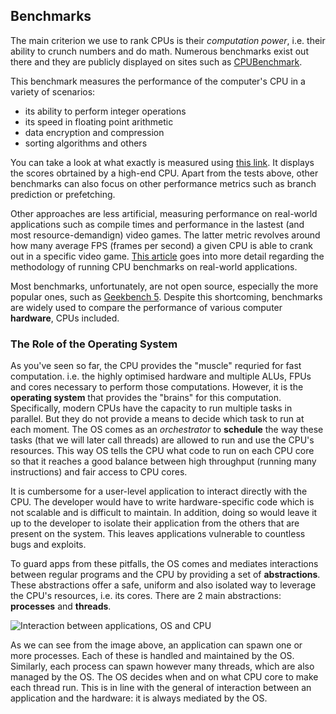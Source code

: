 ## Benchmarks

The main criterion we use to rank CPUs is their _computation power_, i.e. their ability to crunch numbers and do math.
Numerous benchmarks exist out there and they are publicly displayed on sites such as [CPUBenchmark](https://www.cpubenchmark.net/).

This benchmark measures the performance of the computer's CPU in a variety of scenarios:
- its ability to perform integer operations
- its speed in floating point arithmetic
- data encryption and compression
- sorting algorithms and others

You can take a look at what exactly is measured using [this link](https://www.cpubenchmark.net/cpu.php?cpu=AMD+Ryzen+Threadripper+PRO+5995WX).
It displays the scores obrtained by a high-end CPU.
Apart from the tests above, other benchmarks can also focus on other performance metrics such as branch prediction or prefetching.

Other approaches are less artificial, measuring performance on real-world applications such as compile times and performance in the lastest (and most resource-demandign) video games.
The latter metric revolves around how many average FPS (frames per second) a given CPU is able to crank out in a specific video game.
[This article](https://www.gamersnexus.net/guides/3577-cpu-test-methodology-unveil-for-2020-compile-gaming-more) goes into more detail regarding the methodology of running CPU benchmarks on real-world applications.

Most benchmarks, unfortunately, are not open source, especially the more popular ones, such as [Geekbench 5](https://browser.geekbench.com/processor-benchmarks).
Despite this shortcoming, benchmarks are widely used to compare the performance of various computer **hardware**, CPUs included.

### The Role of the Operating System

As you've seen so far, the CPU provides the "muscle" requried for fast computation. i.e. the highly optimised hardware and multiple ALUs, FPUs
and cores necessary to perform those computations.
However, it is the **operating system** that provides the "brains" for this computation.
Specifically, modern CPUs have the capacity to run multiple tasks in parallel.
But they do not provide a means to decide which task to run at each moment.
The OS comes as an _orchestrator_ to **schedule** the way these tasks (that we will later call threads) are allowed to run and use the CPU's resources.
This way OS tells the CPU what code to run on each CPU core so that it reaches a good balance between high throughput (running many instructions) and fair access to CPU cores.

It is cumbersome for a user-level application to interact directly with the CPU.
The developer would have to write hardware-specific code which is not scalable and is difficult to maintain.
In addition, doing so would leave it up to the developer to isolate their application from the others that are present on the system.
This leaves applications vulnerable to countless bugs and exploits.

To guard apps from these pitfalls, the OS comes and mediates interactions between regular programs and the CPU by providing a set of **abstractions**.
These abstractions offer a safe, uniform and also isolated way to leverage the CPU's resources, i.e. its cores.
There are 2 main abstractions: **processes** and **threads**.

![Interaction between applications, OS and CPU](./media/app-os-cpu-interaction.svg)

As we can see from the image above, an application can spawn one or more processes.
Each of these is handled and maintained by the OS.
Similarly, each process can spawn however many threads, which are also managed by the OS.
The OS decides when and on what CPU core to make each thread run.
This is in line with the general of interaction between an application and the hardware: it is always mediated by the OS.
